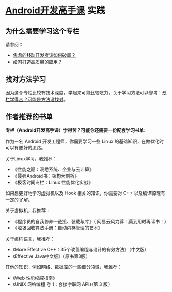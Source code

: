 # [Android开发高手课](https://time.geekbang.org/column/intro/142) 实践

## 为什么需要学习这个专栏

请参阅：

- [焦虑的移动开发者该如何破局？](https://time.geekbang.org/column/article/69958)
- [如何打造高质量的应用？](https://time.geekbang.org/column/article/70250)

## 找对方法学习

因为这个专栏比较有技术深度，学起来可能比较吃力，关于学习方法可以参考：[专栏学得苦？可能是方法没找对](https://time.geekbang.org/column/article/77342)。

## 作者推荐的书单

**专栏（Android开发高手课）学得苦？可能你还需要一份配套学习书单**:

作为一名 Android 开发工程师，你需要学习一些 Linux 的基础知识，在做优化时可以有更好的思路。

关于Linux学习，我推荐：

- 《性能之巅：洞悉系统、企业与云计算》
- 《最强Android书：架构大剖析》
- 《极客时间专栏：Linux 性能优化实战》

如果想更好地学习虚拟机以及 Hook 相关的知识，你需要对 C++ 以及编译原理有一定的了解。

关于虚拟机，我推荐：

- 《程序员的自我修养—链接、装载与库》（ 网易云风力荐：莫到用时再读书！）
- 《垃圾回收算法手册：自动内存管理的艺术》

关于编程语言，我推荐：
  
- 《More Effective C++：35个改善编程与设计的有效方法》（中文版）
- 《Effective Java中文版》（原书第3版）

其他的知识，例如网络、数据库的一些细分领域，我推荐：

- 《Web 性能权威指南》
- 《UNIX 网络编程 卷 1：套接字联网 API》（第 3 版）
